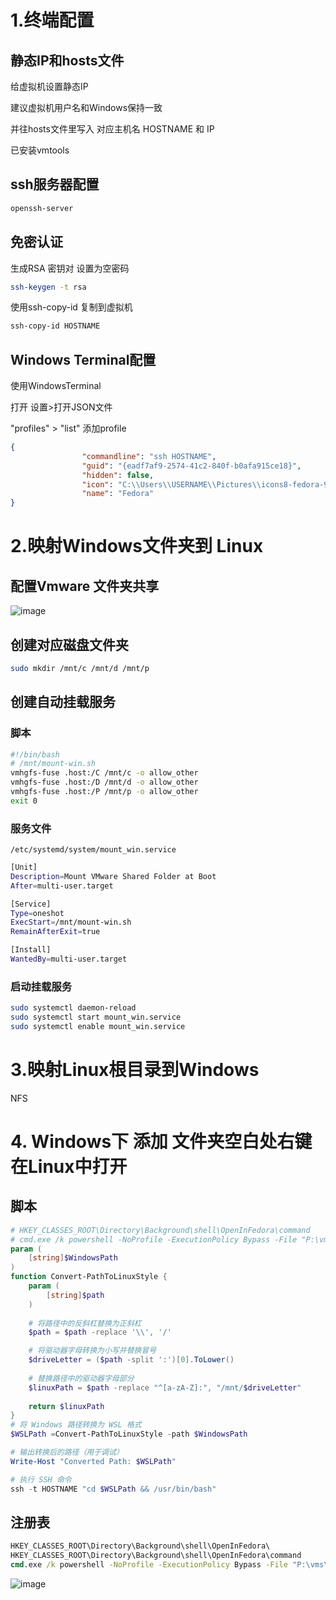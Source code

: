 # 1.终端配置
## 静态IP和hosts文件
给虚拟机设置静态IP

建议虚拟机用户名和Windows保持一致

并往hosts文件里写入 对应主机名 HOSTNAME 和 IP

已安装vmtools
## ssh服务器配置
```bash
openssh-server
```
## 免密认证

生成RSA 密钥对 设置为空密码
```bash
ssh-keygen -t rsa
```
使用ssh-copy-id 复制到虚拟机 
```bash
ssh-copy-id HOSTNAME
```

## Windows Terminal配置
使用WindowsTerminal


打开 设置>打开JSON文件

"profiles"  > "list" 添加profile
```json
{
                "commandline": "ssh HOSTNAME",
                "guid": "{eadf7af9-2574-41c2-840f-b0afa915ce18}",
                "hidden": false,
                "icon": "C:\\Users\\USERNAME\\Pictures\\icons8-fedora-96.png",
                "name": "Fedora"
}
```

# 2.映射Windows文件夹到 Linux
## 配置Vmware 文件夹共享
![image](https://github.com/user-attachments/assets/2893c69f-d718-4e4e-9799-ca23acdd3eea)
## 创建对应磁盘文件夹
```bash
sudo mkdir /mnt/c /mnt/d /mnt/p
```
## 创建自动挂载服务
### 脚本
```bash
#!/bin/bash
# /mnt/mount-win.sh
vmhgfs-fuse .host:/C /mnt/c -o allow_other
vmhgfs-fuse .host:/D /mnt/d -o allow_other
vmhgfs-fuse .host:/P /mnt/p -o allow_other
exit 0
```
### 服务文件
`/etc/systemd/system/mount_win.service`
```bash
[Unit]
Description=Mount VMware Shared Folder at Boot
After=multi-user.target

[Service]
Type=oneshot
ExecStart=/mnt/mount-win.sh
RemainAfterExit=true

[Install]
WantedBy=multi-user.target
```
### 启动挂载服务
```bash
sudo systemctl daemon-reload
sudo systemctl start mount_win.service
sudo systemctl enable mount_win.service
```

# 3.映射Linux根目录到Windows
NFS
# 4. Windows下 添加 文件夹空白处右键在Linux中打开
## 脚本
```powershell
# HKEY_CLASSES_ROOT\Directory\Background\shell\OpenInFedora\command
# cmd.exe /k powershell -NoProfile -ExecutionPolicy Bypass -File "P:\vms\Fedora\open_path.ps1" -WindowsPath "%V"
param (
    [string]$WindowsPath
)
function Convert-PathToLinuxStyle {
    param (
        [string]$path
    )
    
    # 将路径中的反斜杠替换为正斜杠
    $path = $path -replace '\\', '/'

    # 将驱动器字母转换为小写并替换冒号
    $driveLetter = ($path -split ':')[0].ToLower()
    
    # 替换路径中的驱动器字母部分
    $linuxPath = $path -replace "^[a-zA-Z]:", "/mnt/$driveLetter"
    
    return $linuxPath
}
# 将 Windows 路径转换为 WSL 格式
$WSLPath =Convert-PathToLinuxStyle -path $WindowsPath

# 输出转换后的路径（用于调试）
Write-Host "Converted Path: $WSLPath"

# 执行 SSH 命令
ssh -t HOSTNAME "cd $WSLPath && /usr/bin/bash"
```
## 注册表
```cmd
HKEY_CLASSES_ROOT\Directory\Background\shell\OpenInFedora\
HKEY_CLASSES_ROOT\Directory\Background\shell\OpenInFedora\command
cmd.exe /k powershell -NoProfile -ExecutionPolicy Bypass -File "P:\vms\Fedora\open_path.ps1" -WindowsPath "%V"
```


![image](https://github.com/user-attachments/assets/7c0002cb-3de8-4437-b0a1-74840aeab0c7)

